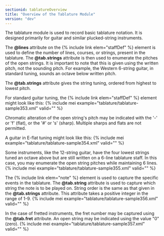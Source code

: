 ```yaml
---
sectionid: tablatureOverview
title: "Overview of the Tablature Module"
version: "dev"
---
```


The tablature module is used to record basic tablature notation. It is designed primarily for guitar and similar plucked-string instruments.

The **@lines** attribute on the {% include link elem="staffDef" %} element is used to define the number of lines, courses, or strings, present in the tablature. The **@tab.strings** attribute is then used to enumerate the pitches of the open strings. It is important to note that this is given using the written pitch, not the sounding pitch. For example, the Western 6-string guitar, in standard tuning, sounds an octave below written pitch.

The **@tab.strings** attribute gives the string tuning, ordered from highest to lowest pitch.

For standard guitar tuning, the {% include link elem="staffDef" %} element might look like this:
{% include mei example="tablature/tablature-sample353.xml" valid="" %}
    
Chromatic alteration of the open string's pitch may be indicated with the '-' or 'f' (flat), or the '#' or 's' (sharp). Multiple sharps and flats are not permitted.

A guitar in E-flat tuning might look like this:
{% include mei example="tablature/tablature-sample354.xml" valid="" %}
    
Some instruments, like the 12-string guitar, have the four lowest strings tuned an octave above but are still written on a 6-line tablature staff. In this case, you may enumerate the open string pitches while maintaining 6 lines.
{% include mei example="tablature/tablature-sample355.xml" valid="" %}
    
The {% include link elem="note" %} element is used to capture the specific events in the tablature. The **@tab.string** attribute is used to capture which string the note is to be played on. String order is the same as that given in the **@tab.strings** attribute. This attribute takes a positive integer in the range of 1-9.
{% include mei example="tablature/tablature-sample356.xml" valid="" %}
    
In the case of fretted instruments, the fret number may be captured using the **@tab.fret** attribute. An open string may be indicated using the value "0" (zero).
{% include mei example="tablature/tablature-sample357.xml" valid="" %}
    